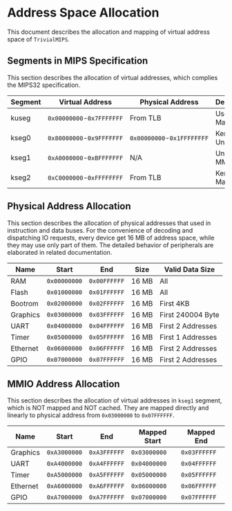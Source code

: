 # Address Space Allocation  

This document describes the allocation and mapping of virtual address space of `TrivialMIPS`.

## Segments in MIPS Specification

This section describes the allocation of virtual addresses, which complies the MIPS32 specification.

| Segment | Virtual Address           | Physical Address           | Description     |
| ------- | ------------------------- | -------------------------- | --------------- |
| kuseg   | `0x00000000`-`0x7FFFFFFF` | From TLB                   | User Mapped     |
| kseg0   | `0x80000000`-`0x9FFFFFFF` | `0x00000000`-`0x1FFFFFFFF` | Kernel Unmapped |
| kseg1   | `0xA0000000`-`0xBFFFFFFF` | N/A                        | Unmapped MMIO   |
| kseg2   | `0xC0000000`-`0xFFFFFFFF` | From TLB                   | Kernel Mapped   |

## Physical Address Allocation

This section describes the allocation of physical addresses that used in instruction and data buses. For the convenience of decoding and dispatching IO requests, every device get 16 MB of address space, while they may use only part of them. The detailed behavior of peripherals are elaborated in related documentation.

| Name     | Start        | End          | Size  | Valid Data Size   |
| -------- | ------------ | ------------ | ----- | ----------------- |
| RAM      | `0x00000000` | `0x00FFFFFF` | 16 MB | All               |
| Flash    | `0x01000000` | `0x01FFFFFF` | 16 MB | All               |
| Bootrom  | `0x02000000` | `0x02FFFFFF` | 16 MB | First 4KB         |
| Graphics | `0x03000000` | `0x03FFFFFF` | 16 MB | First 240004 Byte |
| UART     | `0x04000000` | `0x04FFFFFF` | 16 MB | First 2 Addresses |
| Timer    | `0x05000000` | `0x05FFFFFF` | 16 MB | First 1 Addresses |
| Ethernet | `0x06000000` | `0x06FFFFFF` | 16 MB | First 2 Addresses |
| GPIO     | `0x07000000` | `0x07FFFFFF` | 16 MB | First 2 Addresses |

## MMIO Address Allocation

This section describes the allocation of virtual addresses in `kseg1` segment, which is NOT mapped and NOT cached. They are mapped directly and linearly to physical address from `0x03000000` to `0x07FFFFFF`.

| Name     | Start        | End          | Mapped Start | Mapped End   |
| -------- | ------------ | ------------ | ------------ | ------------ |
| Graphics | `0xA3000000` | `0xA3FFFFFF` | `0x03000000` | `0x03FFFFFF` |
| UART     | `0xA4000000` | `0xA4FFFFFF` | `0x04000000` | `0x04FFFFFF` |
| Timer    | `0xA5000000` | `0xA5FFFFFF` | `0x05000000` | `0x05FFFFFF` |
| Ethernet | `0xA6000000` | `0xA6FFFFFF` | `0x06000000` | `0x06FFFFFF` |
| GPIO     | `0xA7000000` | `0xA7FFFFFF` | `0x07000000` | `0x07FFFFFF` |

